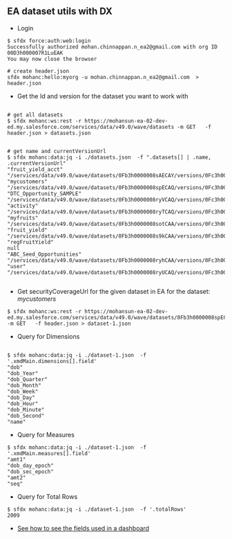 ## EA dataset utils with DX

- Login
```
$ sfdx force:auth:web:login 
Successfully authorized mohan.chinnappan.n_ea2@gmail.com with org ID 00D3h000007R1LuEAK
You may now close the browser

# create header.json
sfdx mohanc:hello:myorg -u mohan.chinnappan.n_ea2@gmail.com  > header.json 

```
- Get the Id and version  for the dataset you want to work with
```

# get all datasets
$ sfdx mohanc:ws:rest -r https://mohansun-ea-02-dev-ed.my.salesforce.com/services/data/v49.0/wave/datasets -m GET   -f header.json > datasets.json


# get name and currentVersionUrl
$ sfdx mohanc:data:jq -i ./datasets.json  -f ".datasets[] | .name, .currentVersionUrl"
"fruit_yield_acct"
"/services/data/v49.0/wave/datasets/0Fb3h0000008sAECAY/versions/0Fc3h0000026QMACA2"
"mycustomers"
"/services/data/v49.0/wave/datasets/0Fb3h0000008spECAQ/versions/0Fc3h0000026e3aCAA"
"DTC_Opportunity_SAMPLE"
"/services/data/v49.0/wave/datasets/0Fb3h0000008ryVCAQ/versions/0Fc3h0000026KlGCAU"
"activity"
"/services/data/v49.0/wave/datasets/0Fb3h0000008ryTCAQ/versions/0Fc3h0000026KlECAU"
"myfruits"
"/services/data/v49.0/wave/datasets/0Fb3h0000008sotCAA/versions/0Fc3h0000026d2LCAQ"
"fruit_yield"
"/services/data/v49.0/wave/datasets/0Fb3h0000008s9kCAA/versions/0Fc3h0000026QBWCA2"
"regFruitYield"
null
"ABC_Seed_Opportunities"
"/services/data/v49.0/wave/datasets/0Fb3h0000008ryhCAA/versions/0Fc3h0000026KlSCAU"
"user"
"/services/data/v49.0/wave/datasets/0Fb3h0000008ryUCAQ/versions/0Fc3h0000026KlFCAU"


```

- Get securityCoverageUrl for the given dataset in EA for the dataset: *mycustomers*
```
$ sfdx mohanc:ws:rest -r https://mohansun-ea-02-dev-ed.my.salesforce.com/services/data/v49.0/wave/datasets/0Fb3h0000008spECAQ/versions/0Fc3h0000026e3aCAA -m GET   -f header.json > dataset-1.json

```
- Query for Dimensions
```

$ sfdx mohanc:data:jq -i ./dataset-1.json  -f '.xmdMain.dimensions[].field'
"dob"
"dob_Year"
"dob_Quarter"
"dob_Month"
"dob_Week"
"dob_Day"
"dob_Hour"
"dob_Minute"
"dob_Second"
"name"
```
- Query for Measures 
```
$ sfdx mohanc:data:jq -i ./dataset-1.json  -f '.xmdMain.measures[].field'
"amt1"
"dob_day_epoch"
"dob_sec_epoch"
"amt2"
"seq"

```

- Query for Total Rows 
```
$ sfdx mohanc:data:jq -i ./dataset-1.json  -f '.totalRows'
2009

```

- [See how to see the fields used in a dashboard](./ea-dashboard.md)

